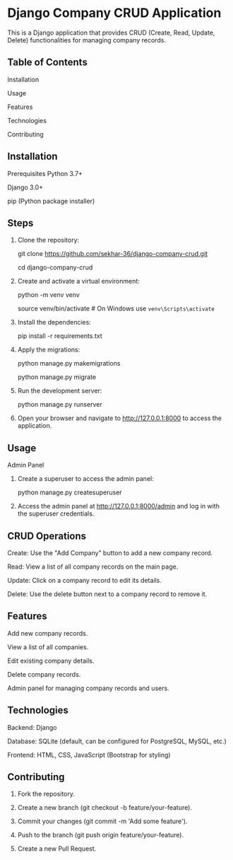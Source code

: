# Django Company CRUD Application

This is a Django application that provides CRUD (Create, Read, Update, Delete) functionalities for managing company records.

## Table of Contents
Installation

Usage

Features

Technologies

Contributing

## Installation
Prerequisites
Python 3.7+

Django 3.0+

pip (Python package installer)

## Steps
1. Clone the repository:

    git clone https://github.com/sekhar-36/django-company-crud.git
   
    cd django-company-crud
   
2. Create and activate a virtual environment:

   python -m venv venv
   
   source venv/bin/activate   # On Windows use `venv\Scripts\activate`

3. Install the dependencies:

    pip install -r requirements.txt

4. Apply the migrations:

    python manage.py makemigrations

   python manage.py migrate

5. Run the development server:

   python manage.py runserver

6. Open your browser and navigate to http://127.0.0.1:8000 to access the application.

## Usage

Admin Panel

1. Create a superuser to access the admin panel:

   python manage.py createsuperuser

2. Access the admin panel at http://127.0.0.1:8000/admin and log in with the superuser credentials.

## CRUD Operations

Create: Use the "Add Company" button to add a new company record.

Read: View a list of all company records on the main page.

Update: Click on a company record to edit its details.

Delete: Use the delete button next to a company record to remove it.

## Features
Add new company records.

View a list of all companies.

Edit existing company details.

Delete company records.

Admin panel for managing company records and users.

## Technologies
Backend: Django

Database: SQLite (default, can be configured for PostgreSQL, MySQL, etc.)

Frontend: HTML, CSS, JavaScript (Bootstrap for styling)

## Contributing
1. Fork the repository.

2. Create a new branch (git checkout -b feature/your-feature).

3. Commit your changes (git commit -m 'Add some feature').

4. Push to the branch (git push origin feature/your-feature).

5. Create a new Pull Request.









